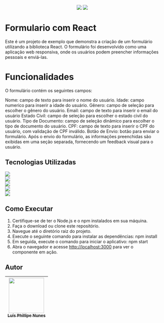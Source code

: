 <P align="center">
<img src="http://img.shields.io/static/v1?label=STATUS&message=Em%20Andamento&color=YELLOW&style=for-the-badge" />

<img src="http://img.shields.io/static/v1?label=realize%20data&message=May&color=yellow&style=for-the-badge" />

</P>

# Formulario com React

Este é um projeto de exemplo que demonstra a criação de um formulário utilizando a biblioteca React. O formulário foi desenvolvido como uma aplicação web responsiva, onde os usuários podem preencher informações pessoais e enviá-las.

# Funcionalidades

O formulário contém os seguintes campos:

Nome: campo de texto para inserir o nome do usuário.
Idade: campo numerico para inserir a idade do usuário.
Gênero: campo de seleção para escolher o gênero do usuário.
Email: campo de texto para inserir o email do usuário
Estado Civil: campo de seleção para escolher o estado civil do usuário.
Tipo de Documento: campo de seleção dinâmico para escolher o tipo de documento do usuário.
CPF: campo de texto para inserir o CPF do usuário, com validação de CPF inválido.
Botão de Envio: botão para enviar o formulário.
Após o envio do formulário, as informações preenchidas são exibidas em uma seção separada, fornecendo um feedback visual para o usuário.

## Tecnologias Utilizadas


<img src="https://img.shields.io/badge/JavaScript-323330?style=for-the-badge&logo=javascript&logoColor=F7DF1E" /> <br>
<img src="https://img.shields.io/badge/CSS3-1572B6?style=for-the-badge&logo=css3&logoColor=white" /> <br>
<img src="https://img.shields.io/badge/HTML5-E34F26?style=for-the-badge&logo=html5&logoColor=white" /> <br>
<img src="https://img.shields.io/badge/GitHub-100000?style=for-the-badge&logo=github&logoColor=white" /> <br>
<img src="https://img.shields.io/badge/react-%2320232a.svg?style=for-the-badge&logo=react&logoColor=%2361DAFB" /> <br>

## Como Executar

1. Certifique-se de ter o Node.js e o npm instalados em sua máquina.
2. Faça o download ou clone este repositório.
3. Navegue até o diretório raiz do projeto.
4. Execute o seguinte comando para instalar as dependências: npm install
5. Em seguida, execute o comando para iniciar o aplicativo: npm start
6. Abra o navegador e acesse [http://localhost:3000](http://localhost:3000) para ver o componente em ação.


## Autor

| [<img src="https://avatars.githubusercontent.com/u/103957268?v=4" width=115><br><sub>Luís Phillipe Nunes</sub>](https://github.com/legatario) 
| :---: |